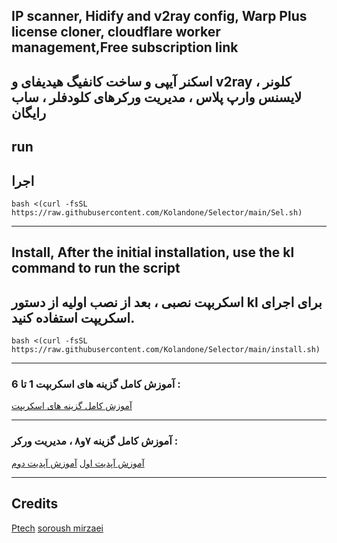 ##  IP scanner, Hidify and v2ray config, Warp Plus license cloner, cloudflare worker management,Free subscription link

## اسکنر آیپی و ساخت کانفیگ هیدیفای و v2ray ، کلونر لایسنس وارپ پلاس ، مدیریت ورکرهای کلودفلر ، ساب رایگان



##  run
## اجرا

```
bash <(curl -fsSL https://raw.githubusercontent.com/Kolandone/Selector/main/Sel.sh)
```
---
## Install, After the initial installation, use the kl command to run the script
## اسکربپت نصبی ، بعد از نصب اولیه از دستور kl برای اجرای اسکریپت استفاده کنید.

```
bash <(curl -fsSL https://raw.githubusercontent.com/Kolandone/Selector/main/install.sh)
```
---
### آموزش کامل گزینه های اسکربپت 1 تا 6 :

[آموزش کامل گزینه های اسکریپت](https://youtu.be/YWvv-ChtIXQ?si=XYjMQqxWWQfdzVcq)

---
### آموزش کامل گزینه ۷و۸ ، مدیریت ورکر :

[آموزش آپدیت اول](https://youtu.be/nneZfJfOyOY?si=zxnLM6J3voVQ6X9x)
[آموزش آپدیت دوم](https://youtu.be/NgkxvlKFfLU?si=3jV5bJtJ9c2TeMHE)

---

## Credits 
[Ptech](https://github.com/Ptechgithub) [soroush mirzaei](https://github.com/soroushmirzaei)

